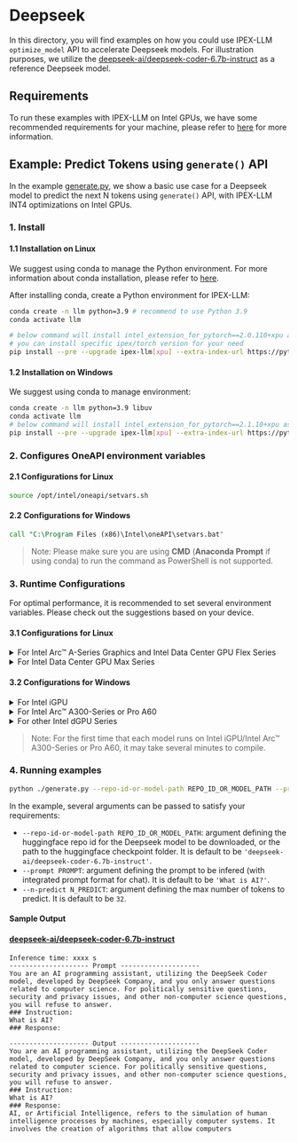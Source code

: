 # Deepseek
In this directory, you will find examples on how you could use IPEX-LLM `optimize_model` API to accelerate Deepseek models. For illustration purposes, we utilize the [deepseek-ai/deepseek-coder-6.7b-instruct](https://huggingface.co/deepseek-ai/deepseek-coder-6.7b-instruct) as a reference Deepseek model.

## Requirements
To run these examples with IPEX-LLM on Intel GPUs, we have some recommended requirements for your machine, please refer to [here](../README.md#recommended-requirements) for more information.

## Example: Predict Tokens using `generate()` API
In the example [generate.py](./generate.py), we show a basic use case for a Deepseek model to predict the next N tokens using `generate()` API, with IPEX-LLM INT4 optimizations on Intel GPUs.
### 1. Install
#### 1.1 Installation on Linux
We suggest using conda to manage the Python environment. For more information about conda installation, please refer to [here](https://docs.conda.io/en/latest/miniconda.html#).

After installing conda, create a Python environment for IPEX-LLM:
```bash
conda create -n llm python=3.9 # recommend to use Python 3.9
conda activate llm

# below command will install intel_extension_for_pytorch==2.0.110+xpu as default
# you can install specific ipex/torch version for your need
pip install --pre --upgrade ipex-llm[xpu] --extra-index-url https://pytorch-extension.intel.com/release-whl/stable/xpu/us/
```

#### 1.2 Installation on Windows
We suggest using conda to manage environment:
```bash
conda create -n llm python=3.9 libuv
conda activate llm
# below command will install intel_extension_for_pytorch==2.1.10+xpu as default
pip install --pre --upgrade ipex-llm[xpu] --extra-index-url https://pytorch-extension.intel.com/release-whl/stable/xpu/us/
```

### 2. Configures OneAPI environment variables
#### 2.1 Configurations for Linux
```bash
source /opt/intel/oneapi/setvars.sh
```

#### 2.2 Configurations for Windows
```cmd
call "C:\Program Files (x86)\Intel\oneAPI\setvars.bat"
```
> Note: Please make sure you are using **CMD** (**Anaconda Prompt** if using conda) to run the command as PowerShell is not supported.
### 3. Runtime Configurations
For optimal performance, it is recommended to set several environment variables. Please check out the suggestions based on your device.
#### 3.1 Configurations for Linux
<details>

<summary>For Intel Arc™ A-Series Graphics and Intel Data Center GPU Flex Series</summary>

```bash
export USE_XETLA=OFF
export SYCL_PI_LEVEL_ZERO_USE_IMMEDIATE_COMMANDLISTS=1
```

</details>

<details>

<summary>For Intel Data Center GPU Max Series</summary>

```bash
export LD_PRELOAD=${LD_PRELOAD}:${CONDA_PREFIX}/lib/libtcmalloc.so
export SYCL_PI_LEVEL_ZERO_USE_IMMEDIATE_COMMANDLISTS=1
export ENABLE_SDP_FUSION=1
```
> Note: Please note that `libtcmalloc.so` can be installed by `conda install -c conda-forge -y gperftools=2.10`.
</details>

#### 3.2 Configurations for Windows
<details>

<summary>For Intel iGPU</summary>

```cmd
set SYCL_CACHE_PERSISTENT=1
set BIGDL_LLM_XMX_DISABLED=1
```

</details>

<details>

<summary>For Intel Arc™ A300-Series or Pro A60</summary>

```cmd
set SYCL_CACHE_PERSISTENT=1
```

</details>

<details>

<summary>For other Intel dGPU Series</summary>

There is no need to set further environment variables.

</details>

> Note: For the first time that each model runs on Intel iGPU/Intel Arc™ A300-Series or Pro A60, it may take several minutes to compile.
### 4. Running examples

```bash
python ./generate.py --repo-id-or-model-path REPO_ID_OR_MODEL_PATH --prompt PROMPT --n-predict N_PREDICT
```

In the example, several arguments can be passed to satisfy your requirements:

- `--repo-id-or-model-path REPO_ID_OR_MODEL_PATH`: argument defining the huggingface repo id for the Deepseek model to be downloaded, or the path to the huggingface checkpoint folder. It is default to be `'deepseek-ai/deepseek-coder-6.7b-instruct'`.
- `--prompt PROMPT`: argument defining the prompt to be infered (with integrated prompt format for chat). It is default to be `'What is AI?'`.
- `--n-predict N_PREDICT`: argument defining the max number of tokens to predict. It is default to be `32`.

#### Sample Output
#### [deepseek-ai/deepseek-coder-6.7b-instruct](https://huggingface.co/deepseek-ai/deepseek-coder-6.7b-instruct)
```log
Inference time: xxxx s
-------------------- Prompt --------------------
You are an AI programming assistant, utilizing the DeepSeek Coder model, developed by DeepSeek Company, and you only answer questions related to computer science. For politically sensitive questions, security and privacy issues, and other non-computer science questions, you will refuse to answer.
### Instruction:
What is AI?
### Response:

-------------------- Output --------------------
You are an AI programming assistant, utilizing the DeepSeek Coder model, developed by DeepSeek Company, and you only answer questions related to computer science. For politically sensitive questions, security and privacy issues, and other non-computer science questions, you will refuse to answer.
### Instruction:
What is AI?
### Response:
AI, or Artificial Intelligence, refers to the simulation of human intelligence processes by machines, especially computer systems. It involves the creation of algorithms that allow computers
```